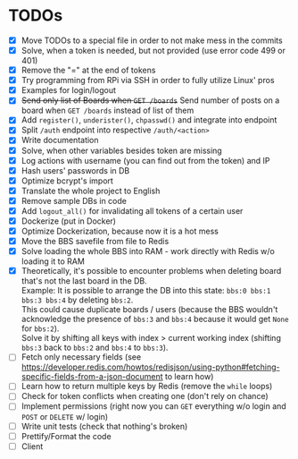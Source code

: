# TODOs

- [x] Move TODOs to a special file in order to not make mess in the commits
- [x] Solve, when a token is needed, but not provided (use error code 499 or 401)
- [x] Remove the "=" at the end of tokens
- [x] Try programming from RPi via SSH in order to fully utilize Linux' pros
- [x] Examples for login/logout
- [x] ~~Send only list of Boards when `GET /boards`~~ Send number of posts on a board when `GET /boards` instead of list of them
- [x] Add `register()`, `underister()`, `chpasswd()` and integrate into endpoint
- [x] Split `/auth` endpoint into respective `/auth/<action>`
- [x] Write documentation
- [x] Solve, when other variables besides token are missing
- [x] Log actions with username (you can find out from the token) and IP
- [x] Hash users' passwords in DB
- [x] Optimize bcrypt's import
- [x] Translate the whole project to English
- [x] Remove sample DBs in code
- [x] Add `logout_all()` for invalidating all tokens of a certain user
- [x] Dockerize (put in Docker)
- [x] Optimize Dockerization, because now it is a hot mess
- [x] Move the BBS savefile from file to Redis
- [x] Solve loading the whole BBS into RAM - work directly with Redis w/o loading it to RAM
- [x] Theoretically, it's possible to encounter problems when deleting board that's not the last board in the DB. <br>
Example: It is possible to arrange the DB into this state: `bbs:0 bbs:1 bbs:3 bbs:4` by deleting `bbs:2`. <br>
This could cause duplicate boards / users (because the BBS wouldn't acknowledge the presence of `bbs:3` and `bbs:4` because it would get `None` for `bbs:2`). <br>
Solve it by shifting all keys with index > current working index (shifting `bbs:3` back to `bbs:2` and `bbs:4` to `bbs:3`).
- [ ] Fetch only necessary fields (see https://developer.redis.com/howtos/redisjson/using-python#fetching-specific-fields-from-a-json-document to learn how)
- [ ] Learn how to return multiple keys by Redis (remove the `while` loops)
- [ ] Check for token conflicts when creating one (don't rely on chance)
- [ ] Implement permissions (right now you can `GET` everything w/o login and `POST` or `DELETE` w/ login)
- [ ] Write unit tests (check that nothing's broken)
- [ ] Prettify/Format the code
- [ ] Client